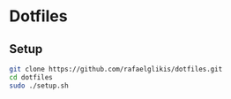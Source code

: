 # Dotfiles

## Setup

```sh
git clone https://github.com/rafaelglikis/dotfiles.git
cd dotfiles
sudo ./setup.sh
```
